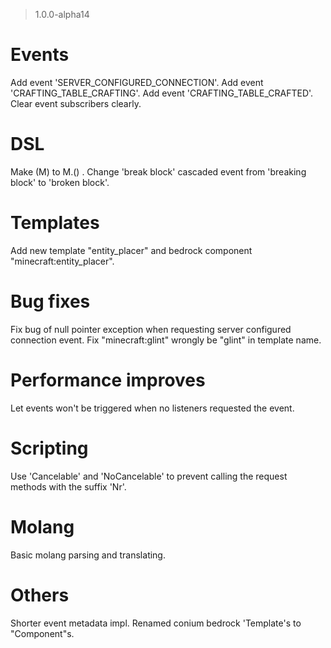 > 1.0.0-alpha14

# Events
Add event 'SERVER_CONFIGURED_CONNECTION'.
Add event 'CRAFTING_TABLE_CRAFTING'.
Add event 'CRAFTING_TABLE_CRAFTED'.
Clear event subscribers clearly.

# DSL
Make (M) to M.() .
Change 'break block' cascaded event from 'breaking block' to 'broken block'.

# Templates
Add new template "entity_placer" and bedrock component "minecraft:entity_placer".

# Bug fixes
Fix bug of null pointer exception when requesting server configured connection event.
Fix "minecraft:glint" wrongly be "glint" in template name.

# Performance improves
Let events won't be triggered when no listeners requested the event.

# Scripting
Use 'Cancelable' and 'NoCancelable' to prevent calling the request methods with the suffix 'Nr'.

# Molang
Basic molang parsing and translating.

# Others
Shorter event metadata impl.
Renamed conium bedrock 'Template's to "Component"s.
